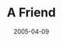 ---
layout: message
category: message
series: "The Life"
title: "A Friend"
date: 2005-04-09
message_id: 125
---
